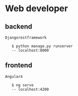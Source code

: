 Web developer
=============

## backend

    Djangorestframework

       $ python manage.py runserver
       -- localhost:8000

## frontend

    Angular4

       $ ng serve
       -- localhost:4200



